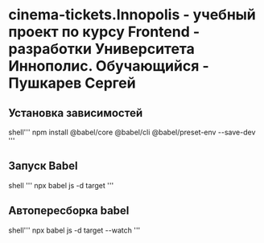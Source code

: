 # cinema-tickets.Innopolis - учебный проект по курсу Frontend - разработки Университета Иннополис. Обучающийся - Пушкарев Сергей
## Установка зависимостей

shell'''
npm install @babel/core @babel/cli @babel/preset-env --save-dev
'''

## Запуск Babel

shell '''
npx babel js -d target
'''

## Автопересборка babel
shell'''
npx babel js -d target --watch
'''